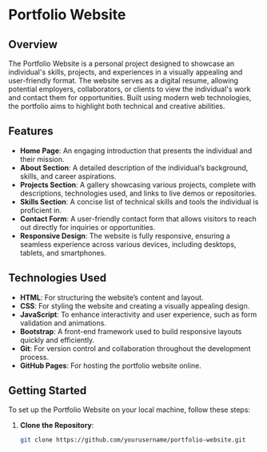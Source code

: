 # Portfolio Website

## Overview
The Portfolio Website is a personal project designed to showcase an individual's skills, projects, and experiences in a visually appealing and user-friendly format. The website serves as a digital resume, allowing potential employers, collaborators, or clients to view the individual's work and contact them for opportunities. Built using modern web technologies, the portfolio aims to highlight both technical and creative abilities.

## Features
- **Home Page**: An engaging introduction that presents the individual and their mission.
- **About Section**: A detailed description of the individual’s background, skills, and career aspirations.
- **Projects Section**: A gallery showcasing various projects, complete with descriptions, technologies used, and links to live demos or repositories.
- **Skills Section**: A concise list of technical skills and tools the individual is proficient in.
- **Contact Form**: A user-friendly contact form that allows visitors to reach out directly for inquiries or opportunities.
- **Responsive Design**: The website is fully responsive, ensuring a seamless experience across various devices, including desktops, tablets, and smartphones.

## Technologies Used
- **HTML**: For structuring the website’s content and layout.
- **CSS**: For styling the website and creating a visually appealing design.
- **JavaScript**: To enhance interactivity and user experience, such as form validation and animations.
- **Bootstrap**: A front-end framework used to build responsive layouts quickly and efficiently.
- **Git**: For version control and collaboration throughout the development process.
- **GitHub Pages**: For hosting the portfolio website online.

## Getting Started
To set up the Portfolio Website on your local machine, follow these steps:

1. **Clone the Repository**:
   ```bash
   git clone https://github.com/yourusername/portfolio-website.git
